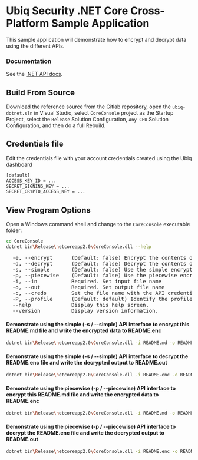 # Ubiq Security .NET Core Cross-Platform Sample Application

This sample application will demonstrate how to encrypt and decrypt data using 
the different APIs.


### Documentation

See the [.NET API docs](https://dev.ubiqsecurity.com/docs/api).

## Build From Source

Download the reference source from the Gitlab repository, open the ```ubiq-dotnet.sln``` in Visual Studio,
select ```CoreConsole``` project as the Startup Project, select the ```Release``` Solution Configuration, ```Any CPU``` Solution Configuration, and then do a full Rebuild.

## Credentials file

Edit the credentials file with your account credentials created using the Ubiq dashboard

```sh
[default]
ACCESS_KEY_ID = ...
SECRET_SIGNING_KEY = ...
SECRET_CRYPTO_ACCESS_KEY = ...
```

## View Program Options

Open a Windows command shell and change to the ```CoreConsole``` executable folder:

```sh
cd CoreConsole
dotnet bin\Release\netcoreapp2.0\CoreConsole.dll --help
```

<pre>
  -e, --encrypt      (Default: false) Encrypt the contents of the input file and write the results to output file
  -d, --decrypt      (Default: false) Decrypt the contents of the input file and write the results to output file
  -s, --simple       (Default: false) Use the simple encryption / decryption interfaces
  -p, --piecewise    (Default: false) Use the piecewise encryption / decryption interfaces
  -i, --in           Required. Set input file name
  -o, --out          Required. Set output file name
  -c, --creds        Set the file name with the API credentials
  -P, --profile      (Default: default) Identify the profile within the credentials file
  --help             Display this help screen.
  --version          Display version information.
</pre>

#### Demonstrate using the simple (-s / --simple) API interface to encrypt this README.md file and write the encrypted data to README.enc

```sh
dotnet bin\Release\netcoreapp2.0\CoreConsole.dll -i README.md -o README.enc -e -s -c credentials
```

#### Demonstrate using the simple (-s / --simple) API interface to decrypt the README.enc file and write the decrypted output to README.out

```sh
dotnet bin\Release\netcoreapp2.0\CoreConsole.dll -i README.enc -o README.out -d -s -c credentials
```

#### Demonstrate using the piecewise (-p / --piecewise) API interface to encrypt this README.md file and write the encrypted data to README.enc

```sh
dotnet bin\Release\netcoreapp2.0\CoreConsole.dll -i README.md -o README.enc -e -p -c credentials
```

#### Demonstrate using the piecewise (-p / --piecewise) API interface to decrypt the README.enc file and write the decrypted output to README.out

```sh
dotnet bin\Release\netcoreapp2.0\CoreConsole.dll -i README.enc -o README.out -d -p -c credentials
```
